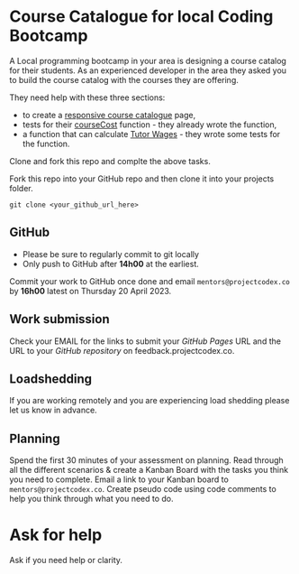 # Course Catalogue for local Coding Bootcamp

A Local programming bootcamp in your area is designing a course catalog for their students. As an experienced developer in the area they asked you to build the course catalog with the courses they are offering.

They need help with these three sections:

* to create a [responsive course catalogue](./responsive-page) page,
* tests for their [courseCost](./course-cost) function - they already wrote the function,
* a function that can calculate [Tutor Wages](./tutor-wages) - they wrote some tests for the function.

Clone and fork this repo and complte the above tasks.

Fork this repo into your GitHub repo and then clone it into your projects folder.

`git clone <your_github_url_here>`

## GitHub

* Please be sure to regularly commit to git locally
* Only push to GitHub after **14h00** at the earliest.

Commit your work to GitHub once done and email `mentors@projectcodex.co` by **16h00** latest on Thursday 20 April 2023.

## Work submission

Check your EMAIL for the links to submit your *GitHub Pages* URL and the URL to your *GitHub repository* on feedback.projectcodex.co.

## Loadshedding

If you are working remotely and you are experiencing load shedding please let us know in advance.

## Planning

Spend the first 30 minutes of your assessment on planning. Read through all the different scenarios & create a Kanban Board with the tasks you think you need to complete. Email a link to your Kanban board to `mentors@projectcodex.co`. Create pseudo code using code comments to help you think through what you need to do.

# Ask for help

Ask if you need help or clarity.



